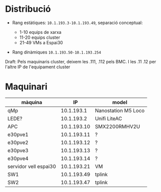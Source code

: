 # Distribució

- Rang estàtiques: `10.1.193.3-10.1.193.49`, separació conceptual:
    - 1-10 equips de xarxa
    - 11-20 equips cluster
    - 21-49 VMs a Espai30

- Rang dinàmiques `10.1.193.50-10.1.193.254`

Draft: Pels maquinaris cluster, deixem les .111, .112 pels BMC. I les .11 .12 per l'altre IP de l'equipament cluster

# Maquinari

| màquina | IP | model |
| ------- | -- | ----- |
| qMp | 10.1.193.1 | Nanostation M5 Loco |
| LEDE? | 10.1.193.2 | Unifi LiteAC |
| APC | 10.1.193.10 | SMX2200RMHV2U |
| e30pve1 | 10.1.193.11 | ? |
| e30pve2 | 10.1.193.12 | ? |
| e30pve3 | 10.1.193.13 | ? |
| e30pve4 | 10.1.193.14 | ? |
| servidor vell espai30 | 10.1.193.21 | VM |
| SW1 | 10.1.193.49 | tplink |
| SW2 | 10.1.193.47 | tplink |
